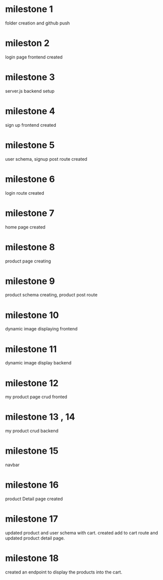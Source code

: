 # milestone 1
folder creation and github push

# mileston 2
login page frontend created

# milestone 3
server.js backend setup

# milestone 4
 sign up frontend created

# milestone 5
  user schema, signup post route created

# milestone 6
 login route created

# milestone 7
 home page created

# milestone 8
product page creating

# milestone 9
product schema creating, product post route

# milestone 10
dynamic image displaying frontend

# milestone 11
dynamic image display backend

# milestone 12
my product page crud fronted

# milestone 13 , 14
my product crud backend

# milestone 15
navbar

# milestone 16
product Detail page created

# milestone 17
updated product and user schema with cart. created add to cart route and updated product detail page.

# milestone 18
 created an endpoint to display the products into the cart.